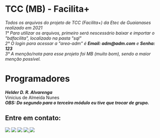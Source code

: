 # TCC (MB) - Facilita+
<p>
  <i>
    Todos os arquivos do projeto de TCC (Facilita+) da Etec de Guaianases realizado em 2021<br>
    1° Para utilizar os arquivos, primeiro será nescessário baixar e importar o "bdfacilita", localizado na pasta "sql"<br>
    2° O login para acessar a "area-adm" é <b>Email: adm@adm.com</b> e <b>Senha: 123</b><br>
    3° A menção/nota para esse projeto foi MB (muito bom), sendo a maior menção possível.
  </i><br>
<p>
<p>
  <h1>Programadores</h1>
  <b><i>Helder D. R. Alvarenga</i></b><br>
  Vinicius de Almeida Nunes<br>
  <b><i>OBS: Do segundo para o terceiro módulo eu tive que trocar de grupo.</i></b>
</p>

<div>
 <h2> Entre em contato: </h2>
 <a href="https://www.linkedin.com/in/helder-alvarenga/" target="_blank"><img src="https://img.shields.io/badge/-LinkedIn-%230077B5?style=for-the-badge&logo=linkedin&logoColor=white" target="_blank"></a> 
 <a href="mailto:heldergavioes@hotmail.com"><img src="https://img.shields.io/badge/Microsoft_Outlook-0078D4?style=for-the-badge&logo=microsoft-outlook&logoColor=white"" target="_blank"></a>
 <a href="https://www.facebook.com/OAnciao"><img src="https://img.shields.io/badge/Facebook-1877F2?style=for-the-badge&logo=facebook&logoColor=white"></a>
 <a href="https://api.whatsapp.com/send?phone=5511969181772&text=T%C3%A9cnico%20em%20Desenvolvimento%20de%20Sistemas%20-%20Helder%20D.R.%20Alvarenga" target="_blank"><img src="https://img.shields.io/badge/WhatsApp-25D366?style=for-the-badge&logo=whatsapp&logoColor=white">
 <a href="https://instagram.com/uken49" target="_blank"><img src="https://img.shields.io/badge/-Instagram-%23E4405F?style=for-the-badge&logo=instagram&logoColor=white" target="_blank"></a>
</div>
